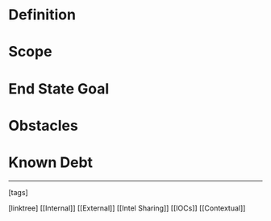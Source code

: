# Definition

# Scope

# End State Goal

# Obstacles

# Known Debt












___
[tags] 


[linktree]
[[Internal]]
[[External]]
[[Intel Sharing]]
[[IOCs]]
[[Contextual]]